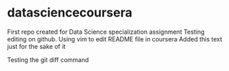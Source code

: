 datasciencecoursera
===================

First repo created for Data Science specialization assignment
Testing editing on github.
Using vim to edit README file in coursera
Added this text just for the sake of it


Testing the git diff command
